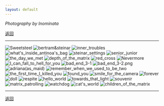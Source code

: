 ```yaml
---
layout: default
---
```


_Photography by Inominata_

[返回](../)

* * *

<link rel="stylesheet" href="{{ '../docs/assets/css/style.scss' | relative_url }}">

<div class="gallery">
    <img src="../docs/assets/images/Sweetsteel.png" alt="Sweetsteel">
    <img src="../docs/assets/images/bertram&steinar.jpg" alt="bertram&steinar">
    <img src="../docs/assets/images/inner_troubles.jpg" alt="inner_troubles">
    <img src="../docs/assets/images/what's_inside_antinoa's_bag.png" alt="what's_inside_antinoa's_bag">
    <img src="../docs/assets/images/steinar_settings.png" alt="steinar_settings">
    <img src="../docs/assets/images/senior_junior.png" alt="senior_junior">
    <img src="../docs/assets/images/the_day_we_met.png" alt="the_day_we_met" />
    <img src="../docs/assets/images/depth_of_the_matrix.png" alt="depth_of_the_matrix" />
    <img src="../docs/assets/images/red_cross.png" alt="red_cross" />
    <img src="../docs/assets/images/Nevermore.JPG" alt="Nevermore" />
    <img src="../docs/assets/images/I_can_fall_to_hell_for_you.JPG" alt="I_can_fall_to_hell_for_you" />
    <img src="../docs/assets/images/bad_end_3-1.JPG" alt="bad_end_3-1" />
    <img src="../docs/assets/images/bad_end_3-2.png" alt="bad_end_3-2.png" />
    <img src="../docs/assets/images/adriana(as_maid).jpg" alt="adriana(as_maid)" />
    <img src="../docs/assets/images/remember_when_we_used_to_be_two.jpg" alt="remember_when_we_used_to_be_two" />
    <img src="../docs/assets/images/the_first_time_I_killed_you.jpg" alt="the_first_time_I_killed_you" />
    <img src="../docs/assets/images/found_you.png" alt="found_you" />
    <img src="../docs/assets/images/smile_for_the_camera.png" alt="smile_for_the_camera" />
    <img src="../docs/assets/images/forever.png" alt="forever" />
    <img src="../docs/assets/images/doll.png" alt="doll" />
    <img src="../docs/assets/images/respite.png" alt="respite" />
    <img src="../docs/assets/images/hello_world.jpg" alt="hello_world" />
    <img src="../docs/assets/images/towards_that_light.png" alt="towards_that_light" />
    <img src="../docs/assets/images/souvenir.png" alt="souvenir" />
    <img src="../docs/assets/images/matrix_patrolling.png" alt="matrix_patrolling" />
    <img src="../docs/assets/images/watchdog.jpg" alt="watchdog" />
    <img src="../docs/assets/images/cat's_world.png" alt="cat's_world" />
    <img src="../docs/assets/images/children_of_the_matrix.png" alt="children_of_the_matrix" />
</div>

* * *

[返回](../)


<br/>
